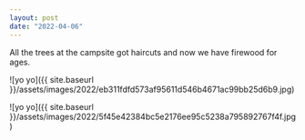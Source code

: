 ```yaml
---
layout: post
date: "2022-04-06"
---
```


All the trees at the campsite got haircuts and now we have firewood for ages.

![yo yo]({{ site.baseurl }}/assets/images/2022/eb311fdfd573af95611d546b4671ac99bb25d6b9.jpg)

![yo yo]({{ site.baseurl }}/assets/images/2022/5f45e42384bc5e2176ee95c5238a795892767f4f.jpg)
